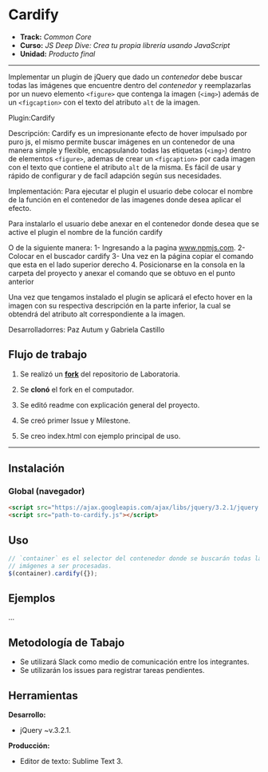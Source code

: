 # Cardify

* **Track:** _Common Core_
* **Curso:** _JS Deep Dive: Crea tu propia librería usando JavaScript_
* **Unidad:** _Producto final_

***

Implementar un plugin de jQuery que dado un _contenedor_ debe buscar todas las
imágenes que encuentre dentro del _contenedor_ y reemplazarlas por un nuevo
elemento `<figure>` que contenga la imagen (`<img>`) además de un `<figcaption>`
con el texto del atributo `alt` de la imagen.

Plugin:Cardify

Descripción:
Cardify es un impresionante efecto de hover impulsado por puro js, el mismo permite buscar  imágenes en un contenedor de una manera simple y flexible, encapsulando todas las etiquetas (`<img>`) dentro de elementos  `<figure>`, ademas de crear un `<figcaption>` por cada imagen con el texto que contiene el atributo `alt` de la misma. Es fácil de usar y rápido de configurar y de facíl adapción  según sus necesidades. 


Implementación:
Para ejecutar el plugin el usuario  debe colocar el nombre de la función  en el contenedor de las imagenes donde desea aplicar el efecto.

Para instalarlo el usuario debe anexar en el contenedor donde desea que se active el plugin  el nombre de la función cardify


O de la siguiente manera:
1- Ingresando  a la pagina www.npmjs.com.
2- Colocar  en el buscador cardify
3- Una vez en la página copiar el comando que esta en el lado superior derecho
4. Posicionarse en la consola en la carpeta del proyecto y anexar el comando que se obtuvo en el punto anterior

Una vez que tengamos instalado el plugin se aplicará el efecto hover en la imagen con su respectiva descripción  en la parte inferior, la cual se obtendrá  del atributo alt correspondiente a la imagen.

Desarrolladorres: Paz Autum y Gabriela Castillo

## Flujo de trabajo

1. Se realizó un [**fork**](https://gist.github.com/ivandevp/1de47ae69a5e139a6622d78c882e1f74)
   del repositorio de Laboratoria.

2. Se **clonó** el fork en el computador.

3. Se editó readme con explicación general del proyecto.

4. Se creó primer Issue y Milestone.

5. Se creo index.html con ejemplo principal de uso.

***

## Instalación

### Global (navegador)

```html
<script src="https://ajax.googleapis.com/ajax/libs/jquery/3.2.1/jquery.min.js"></script>
<script src="path-to-cardify.js"></script>
```

## Uso

```js
// `container` es el selector del contenedor donde se buscarán todas las
// imágenes a ser procesadas.
$(container).cardify({});
```

## Ejemplos

...

## Metodología de Tabajo

*  Se utilizará Slack como medio de comunicación entre los integrantes.
*  Se utilizarán los issues para registrar tareas pendientes.

## Herramientas

**Desarrollo:**
* jQuery ~v.3.2.1.

**Producción:**
* Editor de texto: Sublime Text 3.
